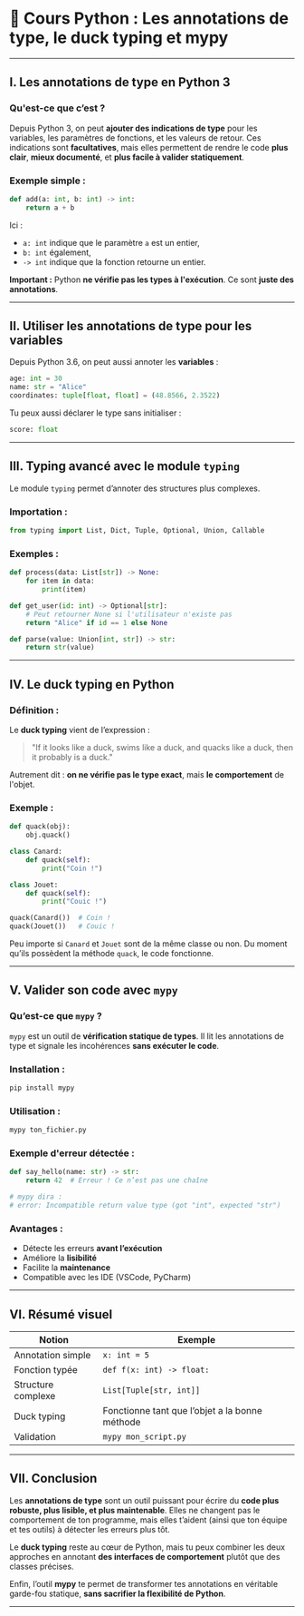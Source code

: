 # 🧠 Cours Python : Les annotations de type, le duck typing et mypy

---

## I. **Les annotations de type en Python 3**

### Qu'est-ce que c’est ?

Depuis Python 3, on peut **ajouter des indications de type** pour les variables, les paramètres de fonctions, et les valeurs de retour. Ces indications sont **facultatives**, mais elles permettent de rendre le code **plus clair**, **mieux documenté**, et **plus facile à valider statiquement**.

### Exemple simple :

```python
def add(a: int, b: int) -> int:
    return a + b
```

Ici :
- `a: int` indique que le paramètre `a` est un entier,
- `b: int` également,
- `-> int` indique que la fonction retourne un entier.

**Important :** Python **ne vérifie pas les types à l'exécution**. Ce sont **juste des annotations**.

---

## II. **Utiliser les annotations de type pour les variables**

Depuis Python 3.6, on peut aussi annoter les **variables** :

```python
age: int = 30
name: str = "Alice"
coordinates: tuple[float, float] = (48.8566, 2.3522)
```

Tu peux aussi déclarer le type sans initialiser :

```python
score: float
```

---

## III. **Typing avancé avec le module `typing`**

Le module `typing` permet d’annoter des structures plus complexes.

### Importation :

```python
from typing import List, Dict, Tuple, Optional, Union, Callable
```

### Exemples :

```python
def process(data: List[str]) -> None:
    for item in data:
        print(item)

def get_user(id: int) -> Optional[str]:
    # Peut retourner None si l'utilisateur n'existe pas
    return "Alice" if id == 1 else None

def parse(value: Union[int, str]) -> str:
    return str(value)
```

---

## IV. **Le duck typing en Python**

### Définition :

Le **duck typing** vient de l’expression :
> "If it looks like a duck, swims like a duck, and quacks like a duck, then it probably is a duck."

Autrement dit : **on ne vérifie pas le type exact**, mais **le comportement** de l'objet.

### Exemple :

```python
def quack(obj):
    obj.quack()

class Canard:
    def quack(self):
        print("Coin !")

class Jouet:
    def quack(self):
        print("Couic !")

quack(Canard())  # Coin !
quack(Jouet())   # Couic !
```

Peu importe si `Canard` et `Jouet` sont de la même classe ou non. Du moment qu’ils possèdent la méthode `quack`, le code fonctionne.

---

## V. **Valider son code avec `mypy`**

### Qu’est-ce que `mypy` ?

`mypy` est un outil de **vérification statique de types**. Il lit les annotations de type et signale les incohérences **sans exécuter le code**.

### Installation :

```bash
pip install mypy
```

### Utilisation :

```bash
mypy ton_fichier.py
```

### Exemple d'erreur détectée :

```python
def say_hello(name: str) -> str:
    return 42  # Erreur ! Ce n’est pas une chaîne

# mypy dira :
# error: Incompatible return value type (got "int", expected "str")
```

### Avantages :
- Détecte les erreurs **avant l’exécution**
- Améliore la **lisibilité**
- Facilite la **maintenance**
- Compatible avec les IDE (VSCode, PyCharm)

---

## VI. Résumé visuel

| Notion             | Exemple                                      |
|--------------------|----------------------------------------------|
| Annotation simple  | `x: int = 5`                                 |
| Fonction typée     | `def f(x: int) -> float:`                    |
| Structure complexe | `List[Tuple[str, int]]`                      |
| Duck typing        | Fonctionne tant que l’objet a la bonne méthode |
| Validation         | `mypy mon_script.py`                         |

---

## VII. Conclusion

Les **annotations de type** sont un outil puissant pour écrire du **code plus robuste, plus lisible, et plus maintenable**. Elles ne changent pas le comportement de ton programme, mais elles t’aident (ainsi que ton équipe et tes outils) à détecter les erreurs plus tôt.

Le **duck typing** reste au cœur de Python, mais tu peux combiner les deux approches en annotant **des interfaces de comportement** plutôt que des classes précises.

Enfin, l’outil **mypy** te permet de transformer tes annotations en véritable garde-fou statique, **sans sacrifier la flexibilité de Python**.

---